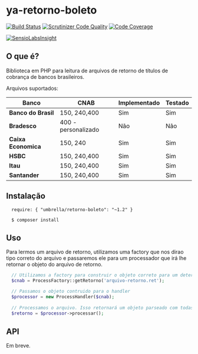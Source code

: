 ya-retorno-boleto
=================

[![Build Status](https://travis-ci.org/umbrellaTech/ya-retorno-boleto.svg?branch=master)](https://travis-ci.org/umbrellaTech/ya-retorno-boleto)
[![Scrutinizer Code Quality](https://scrutinizer-ci.com/g/umbrellaTech/ya-retorno-boleto/badges/quality-score.png?b=master)](https://scrutinizer-ci.com/g/umbrellaTech/ya-retorno-boleto/?branch=master)
[![Code Coverage](https://scrutinizer-ci.com/g/umbrellaTech/ya-retorno-boleto/badges/coverage.png?b=master)](https://scrutinizer-ci.com/g/umbrellaTech/ya-retorno-boleto/?branch=master)

[![SensioLabsInsight](https://insight.sensiolabs.com/projects/1f67b9bd-f120-43d5-9f02-f73aa6132d86/small.png)](https://insight.sensiolabs.com/projects/1f67b9bd-f120-43d5-9f02-f73aa6132d86)

O que é?
---
Biblioteca em PHP para leitura de arquivos de retorno de títulos de cobrança de bancos brasileiros.

Arquivos suportados:

| **Banco**           |  **CNAB**                | **Implementado**   | **Testado**   |
|---------------------|--------------------------|--------------------|---------------|
| **Banco do Brasil** | 150, 240,400             | Sim                | Sim           |
| **Bradesco**        | 400 - personalizado      | Não                | Não           |
| **Caixa Economica** | 150, 240                 | Sim                | Sim           |
| **HSBC**            | 150, 240,400             | Sim                | Sim           |
| **Itau**            | 150, 240,400             | Sim                | Sim           |
| **Santander**       | 150, 240,400             | Sim                | Sim           |-

Instalação
----------

```shell
  require: { "umbrella/retorno-boleto": "~1.2" }
  
  $ composer install
``` 

Uso
----------

Para lermos um arquivo de retorno, utilizamos uma factory que nos dirao tipo correto do arquivo e passaremos ele para um processador que irá lhe retornar o objeto do arquivo de retorno.

```php
  // Utilizamos a factory para construir o objeto correto para um determinado arquivo de retorno
  $cnab = ProcessFactory::getRetorno('arquivo-retorno.ret');

  // Passamos o objeto contruido para o handler
  $processor = new ProcessHandler($cnab);
  
  // Processamos o arquivo. Isso retornará um objeto parseado com todas as propriedades do arquvio.
  $retorno = $processor->processar();
```

API
----------

Em breve.
